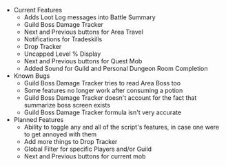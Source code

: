 -   Current Features
    -   Adds Loot Log messages into Battle Summary
    -   Guild Boss Damage Tracker
    -   Next and Previous buttons for Area Travel
    -   Notifications for Tradeskills
    -   Drop Tracker
    -   Uncapped Level % Display
    -   Next and Previous buttons for Quest Mob
    -   Added Sound for Guild and Personal Dungeon Room Completion
-   Known Bugs
    -   Guild Boss Damage Tracker tries to read Area Boss too
    -   Some features no longer work after consuming a potion
    -   Guild Boss Damage Tracker doesn't account for the fact that summarize boss screen exists
    -   Guild Boss Damage Tracker formula isn't very accurate
-   Planned Features
    -   Ability to toggle any and all of the script's features, in case one were to get annoyed with them
    -   Add more things to Drop Tracker
    -   Global Filter for specific Players and/or Guild
    -   Next and Previous buttons for current mob
